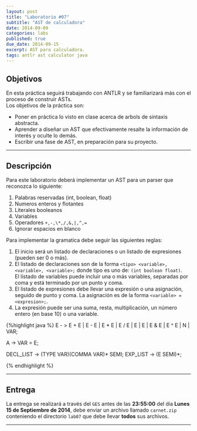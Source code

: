 ```yaml
---
layout: post
title: "Laboratorio #07"
subtitle: "AST de calculadora"
date: 2014-09-09
categories: labs
published: true
due_date: 2014-09-15
excerpt: AST para calculadora.
tags: antlr ast calculator java
---
```


Objetivos
---------
En esta práctica seguirá trabajando con ANTLR y se familiarizará más con el proceso de construir ASTs.  
Los objetivos de la práctica son:

- Poner en práctica lo visto en clase acerca de arbols de sintaxis abstracta.
- Aprender a diseñar un AST que efectivamente resalte la información de interés y oculte lo demás.
- Escribir una fase de AST, en preparación para su proyecto.

---

Descripción
-----------
Para este laboratorio deberá implementar un AST para un parser que reconozca lo siguiente:

1. Palabras reservadas (int, boolean, float)
2. Numeros enteros y flotantes
3. Literales booleanos
4. Variables
5. Operadores `+,-,\*,/,&,|,^,=`
6. Ignorar espacios en blanco

Para implementar la gramatica debe seguir las siguientes reglas:

1. El inicio será un listado de declaraciones o un listado de expresiones (pueden ser 0 o más).
2. El listado de declaraciones son de la forma `<tipo> <variable>, <variable>, <variable>;` donde tipo es uno de: `(int boolean float)`.  
El listado de variables puede incluir una o más variables, separadas por coma y está terminado por un punto y coma.
3. El listado de expresiones debe llevar una expresión o una asignación, seguido de punto y coma. La asignación es de la forma `<variable> = <expresion>;`.
4. La expresión puede ser una suma, resta, multiplicación, un número entero (en base 10) o una variable.

{%highlight java %}
  E - > E + E |
	E - E |
	E * E |
	E / E |
	E | E |
	E & E |
	E ^ E |
	N     |
	VAR;
	
  A -> VAR = E;
  
  DECL_LIST -> (TYPE VAR)(COMMA VAR)* SEMI;
  EXP_LIST -> (E SEMI)*;
  
{% endhighlight %}

---

Entrega
-------

La entrega se realizará a través del `GES` antes de las **23:55:00** del día **Lunes 15 de Septiembre de 2014**, debe enviar un archivo llamado `carnet.zip` conteniendo el directorio `lab07` que debe llevar **todos** sus archivos.


---
